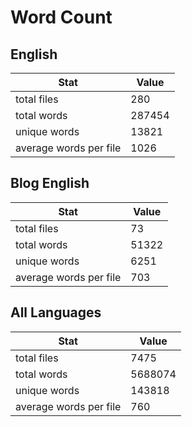 # Word Count

## English

Stat | Value
---- | -----
total files | 280
total words | 287454
unique words | 13821
average words per file | 1026

## Blog English

Stat | Value
---- | -----
total files | 73
total words | 51322
unique words | 6251
average words per file | 703

## All Languages

Stat | Value
---- | -----
total files | 7475
total words | 5688074
unique words | 143818
average words per file | 760
